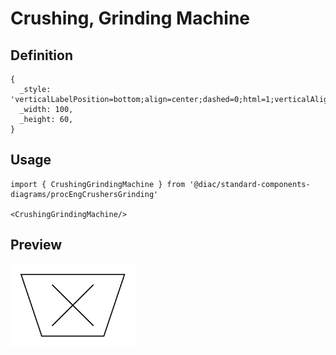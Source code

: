 # Crushing, Grinding Machine

## Definition

```
{
  _style: 'verticalLabelPosition=bottom;align=center;dashed=0;html=1;verticalAlign=top;shape=mxgraph.pid.crushers_grinding.crushing,_grinding_machine;',
  _width: 100,
  _height: 60,
}
```

## Usage

```
import { CrushingGrindingMachine } from '@diac/standard-components-diagrams/procEngCrushersGrinding'

<CrushingGrindingMachine/>
```

## Preview

<img src="./crushing-grinding-machine.png" width="200"/>
